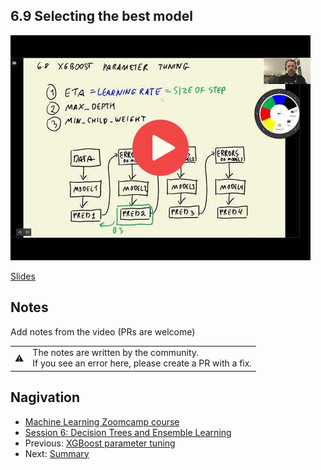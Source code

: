 ## 6.9 Selecting the best model

<a href="https://www.youtube.com/watch?v=VX6ftRzYROM"><img src="images/thumbnail-6-08.jpg"></a>

[Slides](https://www.slideshare.net/AlexeyGrigorev/ml-zoomcamp-6-decision-trees-and-ensemble-learning)


## Notes

Add notes from the video (PRs are welcome)


<table>
   <tr>
      <td>⚠️</td>
      <td>
         The notes are written by the community. <br>
         If you see an error here, please create a PR with a fix.
      </td>
   </tr>
</table>


## Nagivation

* [Machine Learning Zoomcamp course](../)
* [Session 6: Decision Trees and Ensemble Learning](./)
* Previous: [XGBoost parameter tuning](08-xgb-tuning.md)
* Next: [Summary](10-summary.md)